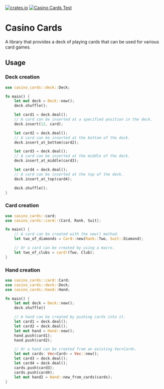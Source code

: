 [![crates.io](https://img.shields.io/crates/v/casino_cards.svg)](https://crates.io/crates/casino_cards) [![Casino Cards Test](https://github.com/winstonrc/casino/actions/workflows/casino_cards.yml/badge.svg?branch=main)](https://github.com/winstonrc/casino/actions/workflows/casino_cards.yml)

# Casino Cards

A library that provides a deck of playing cards that can be used for various card games.

## Usage

### Deck creation

```rust
use casino_cards::deck::Deck;

fn main() {
    let mut deck = Deck::new();
    deck.shuffle();

    let card1 = deck.deal();
    // A card can be inserted at a specified position in the deck.
    deck.insert(12, card);

    let card2 = deck.deal();
    // A card can be inserted at the bottom of the deck.
    deck.insert_at_bottom(card2);

    let card3 = deck.deal();
    // A card can be inserted at the middle of the deck.
    deck.insert_at_middle(card3);

    let card4 = deck.deal();
    // A card can be inserted at the top of the deck.
    deck.insert_at_top(card4);

    deck.shuffle();
}
```

### Card creation

```rust
use casino_cards::card;
use casino_cards::card::{Card, Rank, Suit};

fn main() {
    // A card can be created with the new() method.
    let two_of_diamonds = Card::new(Rank::Two, Suit::Diamond);

    // Or a card can be created by using a macro.
    let two_of_clubs = card!(Two, Club);
}
```

### Hand creation

```rust
use casino_cards::card::Card;
use casino_cards::deck::Deck;
use casino_cards::hand::Hand;

fn main() {
    let mut deck = Deck::new();
    deck.shuffle()

    // A hand can be created by pushing cards into it.
    let card1 = deck.deal();
    let card2 = deck.deal();
    let mut hand = Hand::new();
    hand.push(card1);
    hand.push(card2);

    // Or a hand can be created from an existing Vec<Card>.
    let mut cards: Vec<Card> = Vec::new();
    let card3 = deck.deal();
    let card4 = deck.deal();
    cards.push(card3);
    cards.push(card4);
    let mut hand2 = Hand::new_from_cards(cards);
}
```
